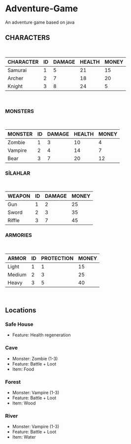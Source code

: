 # Adventure-Game
An adventure game based on java
<br>

## CHARACTERS
<br>

| CHARACTER | ID | DAMAGE | HEALTH | MONEY |
| ----------- | ----------- | ----------- | ----------- | ----------- |
| Samurai | 1 | 5 | 21 | 15 |
| Archer | 2 | 7 | 18 | 20 |
| Knight | 3 | 8 | 24 | 5 |
<br>

### MONSTERS
<br>

| MONSTER | ID | DAMAGE | HEALTH | MONEY |
| ----------- | ----------- | ----------- | ----------- | ----------- |
| Zombie | 1 | 3 | 10 | 4 |
| Vampire | 2 | 4 | 14 | 7 |
| Bear | 3 | 7 | 20 | 12 |

### SİLAHLAR
<br>

| WEAPON | ID | DAMAGE | MONEY |
| ----------- | ----------- | ----------- | ----------- |
| Gun | 1 | 2 | 25 |
| Sword | 2 | 3 | 35 |
| Riffle | 3 | 7 | 45 |

### ARMORIES
<br>

| ARMOR | ID | PROTECTION | MONEY |
| ----------- | ----------- | ----------- | ----------- |
| Light | 1 | 1 | 15 |
| Medium | 2 | 3 | 25 |
| Heavy | 3 | 5 | 40 |

<br>

## Locations

 ### Safe House
 - Feature: Health regeneration

### Cave  
 - Monster: Zombie (1-3)
 - Feature: Battle + Loot
 - Item: Food

### Forest  
 - Monster: Vampire (1-3)
 - Feature: Battle + Loot
 - Item: Wood

### River  
 - Monster: Vampire (1-3)
 - Feature: Battle + Loot
 - Item: Water
